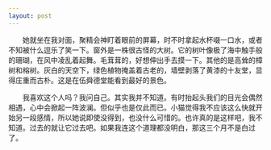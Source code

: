 ```yaml
---
layout: post
---
```

　　她就坐在我对面，聚精会神盯着眼前的屏幕，时不时拿起水杯啜一口水，或者不知被什么逗乐了笑一下。窗外是一株很古怪的大树。它的树叶像极了海中触手般的珊瑚，在风中凌乱着起舞。毛茸茸的，好想伸出手去摸一下。其他的是高耸的樟树和榕树。灰白的天空下，绿色植物掩盖着古老的，墙壁剥落了黄漆的十友堂，显得庄重而古朴。这是在伍舜德堂能看到最好的景色。

　　我喜欢这个人吗？我问自己。其实我并不知道。有时抬起头我们的目光会偶然相遇，心中会掀起一阵波澜。但似乎也是仅此而已。小猫觉得我不应该这么快就开始另一段感情，所以她说即使没得到，也没什么可惜的。也许真的是这样吧，我不知道。过去的就让它过去吧。如果我连这个道理都没明白，那这三个月不是白过了。